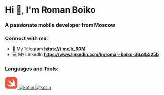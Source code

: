 <h1 align="left">Hi 👋, I'm Roman Boiko</h1>
<h3 align="left">A passionate mobile developer from Moscow</h3>

<h3 align="left">Connect with me:</h3>
<p align="left">
  
- 📱 My Telegram   **https://t.me/b_R0M**
- 💻 My LinkedIn   **https://www.linkedin.com/in/roman-boiko-36a8b525b**
  
</p>

<h3 align="left">Languages and Tools:</h3>



<p align="left"> </a> <a href="https://developer.apple.com/swift/" target="_blank" rel="noreferrer"> <img src="https://raw.githubusercontent.com/devicons/devicon/master/icons/swift/swift-original.svg" alt="swift" width="40" height="40"/> </a> <a href="https://kotlinlang.org" target="_blank" rel="noreferrer"> <img src="https://www.vectorlogo.zone/logos/kotlinlang/kotlinlang-icon.svg" alt="kotlin" width="40" height="40"/> </a> <a href="https://www.jetbrains.com/compose-multiplatform/" target="_blank" rel="noreferrer"> <img src="https://github.com/gilbarbara/logos/blob/main/logos/compose-multiplatform.svg" alt="kotlin" width="40" height="40"/> </a> </p>
